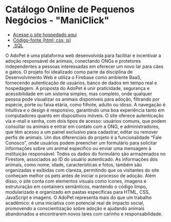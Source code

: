 # Catálogo Online de Pequenos Negócios - "ManiClick"

- [Acesse o site hospedado aqui](https://copn---maniclick.web.app/)
- [Código-fonte (html; css; js)](https://github.com/fjmeneguini/Catalogo-Online-de-Pequenos-Negocios-Maniclick/tree/main/dist)
- [.SQL](https://github.com/fjmeneguini/Catalogo-Online-de-Pequenos-Negocios-Maniclick/tree/main/bd2)

O AdoPet é uma plataforma web desenvolvida para facilitar e incentivar a adoção responsável de animais, conectando ONGs e protetores independentes a pessoas interessadas em oferecer um novo lar para cães e gatos. O projeto foi idealizado como parte da disciplina de Desenvolvimento Web e utiliza o Firebase como ambiente BaaS, fornecendo autenticação de usuários, banco de dados em tempo real e hospedagem. A proposta do AdoPet é unir praticidade, segurança e acessibilidade em um sistema simples, mas completo, onde qualquer pessoa pode visualizar os animais disponíveis para adoção, filtrando por espécie, porte ou faixa etária, como filhote, adulto ou idoso. A navegação é intuitiva e o design é responsivo, garantindo uma boa experiência tanto em computadores quanto em dispositivos móveis. O site oferece autenticação via e-mail e senha, com dois tipos de acesso: usuários comuns, que podem consultar os animais e entrar em contato com a ONG, e administradores, que têm acesso a um painel exclusivo para cadastrar, editar ou remover perfis de animais. Um dos diferenciais do projeto é a funcionalidade “Fale Conosco”, onde usuários podem preencher um formulário para solicitar informações sobre um animal específico ou enviar uma mensagem à instituição responsável. Todos os dados do formulário são armazenados no Firestore, associados ao ID do usuário autenticado. As informações dos animais, como nome, idade, características e fotos, também são organizadas e exibidas com clareza, permitindo que os visitantes do site conheçam melhor os pets antes de iniciar o processo de adoção. Além disso, o site conta com elementos visuais como ícones, imagens e estruturação em containers semânticos, mantendo o código limpo, modularizado e organizado em pastas específicas para HTML, CSS, JavaScript e imagens. O AdoPet representa mais do que um trabalho acadêmico: é uma iniciativa com potencial real de impacto social, promovendo a conscientização sobre adoção e ajudando animais abandonados a encontrarem novos lares com carinho e responsabilidade.
